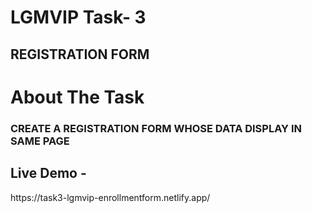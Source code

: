 <h1> LGMVIP Task- 3 </h1>
<h2> REGISTRATION FORM </h1>

<h1> About The Task </h1>
<h3> CREATE A REGISTRATION FORM WHOSE DATA DISPLAY IN SAME PAGE <h3>

<h2> Live Demo - </h2>
https://task3-lgmvip-enrollmentform.netlify.app/
